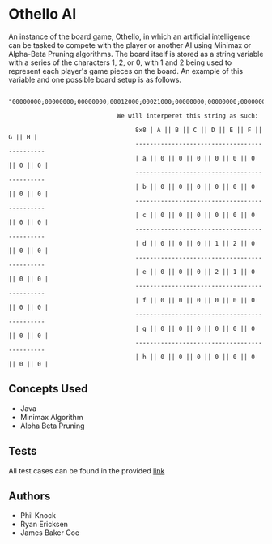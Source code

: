 # Othello AI

An instance of the board game, Othello, in which an artificial intelligence can be tasked to compete with the player or another AI using Minimax or Alpha-Beta Pruning algorithms. The board itself is stored as a string variable with a series of the characters 1, 2, or 0, with 1 and 2 being used to represent each player's game pieces on the board. An example of this variable and one possible board setup is as follows.

```
  "00000000;00000000;00000000;00012000;00021000;00000000;00000000;00000000;1"
  
                              We will interperet this string as such:
                                   
                                   8x8 | A || B || C || D || E || F || G || H |
                                   ---------------------------------------------
                                   | a || 0 || 0 || 0 || 0 || 0 || 0 || 0 || 0 |
                                   ---------------------------------------------
                                   | b || 0 || 0 || 0 || 0 || 0 || 0 || 0 || 0 |
                                   ---------------------------------------------
                                   | c || 0 || 0 || 0 || 0 || 0 || 0 || 0 || 0 |
                                   ---------------------------------------------
                                   | d || 0 || 0 || 0 || 1 || 2 || 0 || 0 || 0 |
                                   ---------------------------------------------
                                   | e || 0 || 0 || 0 || 2 || 1 || 0 || 0 || 0 |
                                   ---------------------------------------------
                                   | f || 0 || 0 || 0 || 0 || 0 || 0 || 0 || 0 |
                                   ---------------------------------------------
                                   | g || 0 || 0 || 0 || 0 || 0 || 0 || 0 || 0 |
                                   ---------------------------------------------
                                   | h || 0 || 0 || 0 || 0 || 0 || 0 || 0 || 0 |  
```

## Concepts Used

* Java
* Minimax Algorithm
* Alpha Beta Pruning

## Tests

All test cases can be found in the provided [link](/Testing)

## Authors

* Phil Knock
* Ryan Ericksen
* James Baker Coe